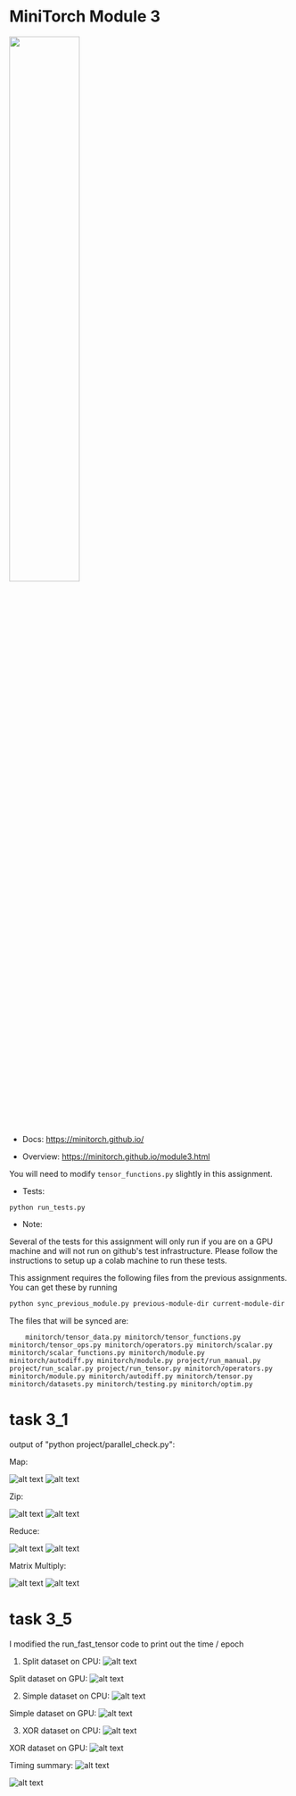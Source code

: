# MiniTorch Module 3

<img src="https://minitorch.github.io/minitorch.svg" width="50%">

* Docs: https://minitorch.github.io/

* Overview: https://minitorch.github.io/module3.html


You will need to modify `tensor_functions.py` slightly in this assignment.

* Tests:

```
python run_tests.py
```

* Note:

Several of the tests for this assignment will only run if you are on a GPU machine and will not
run on github's test infrastructure. Please follow the instructions to setup up a colab machine
to run these tests.

This assignment requires the following files from the previous assignments. You can get these by running

```bash
python sync_previous_module.py previous-module-dir current-module-dir
```

The files that will be synced are:

        minitorch/tensor_data.py minitorch/tensor_functions.py minitorch/tensor_ops.py minitorch/operators.py minitorch/scalar.py minitorch/scalar_functions.py minitorch/module.py minitorch/autodiff.py minitorch/module.py project/run_manual.py project/run_scalar.py project/run_tensor.py minitorch/operators.py minitorch/module.py minitorch/autodiff.py minitorch/tensor.py minitorch/datasets.py minitorch/testing.py minitorch/optim.py

# task 3_1
output of "python project/parallel_check.py":

Map:

![alt text](<Screen Shot 2024-11-19 at 8.28.56 PM.png>)
![alt text](<Screen Shot 2024-11-19 at 8.29.11 PM.png>)

Zip:

![alt text](<Screen Shot 2024-11-19 at 8.29.32 PM.png>)
![alt text](<Screen Shot 2024-11-19 at 8.29.52 PM.png>)


Reduce:

![alt text](<Screen Shot 2024-11-19 at 8.25.12 PM.png>)
![alt text](<Screen Shot 2024-11-19 at 8.25.30 PM.png>)

Matrix Multiply:

![alt text](<Screen Shot 2024-11-19 at 8.26.40 PM.png>)
![alt text](<Screen Shot 2024-11-19 at 8.26.51 PM.png>)


# task 3_5
I modified the run_fast_tensor code to print out the time / epoch
1. Split dataset on CPU:
![alt text](<Screen Shot 2024-11-19 at 7.21.51 PM.png>)

Split dataset on GPU:
![alt text](<Screen Shot 2024-11-19 at 7.33.31 PM.png>)

2. Simple dataset on CPU:
![alt text](<Screen Shot 2024-11-19 at 7.35.43 PM.png>)

Simple dataset on GPU:
![alt text](<Screen Shot 2024-11-19 at 7.36.08 PM.png>)

3. XOR dataset on CPU:
![alt text](<Screen Shot 2024-11-19 at 7.37.14 PM.png>)

XOR dataset on GPU:
![alt text](<Screen Shot 2024-11-19 at 7.37.45 PM.png>)


Timing summary:
![alt text](<Screen Shot 2024-11-19 at 7.12.02 PM.png>)

![alt text](graph.jpeg)